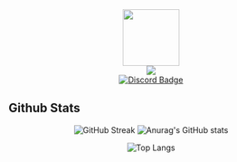 <div id="ProfileImage" align="center">
  <a href="https://github.com/devloli-main">
    <img src="https://cdn.discordapp.com/attachments/911222549751418890/977571379241164810/Dllbg-modified.png?size=4096" width="100"/>
  </a>
</div>
<div id="Discord-m" align="center">
  <a href="https://discordapp.com/users/800422993897586718" target="_blank">
    <img src="https://discord.c99.nl/widget/theme-4/800422993897586718.png">
  </a>
</div>
<div id="Discord-s" align="center">
  <a href="https://discordapp.com/users/800422993897586718" target="_blank">
    <img src="https://img.shields.io/badge/Discord-red?style=for-the-badge&logo=discord&logoColor=white" alt="Discord Badge"/>
  </a>
</div>

## Github Stats
<div id="Stats-g" align="center">
  
![GitHub Streak](https://github-readme-streak-stats.herokuapp.com?user=devloli-main&theme=tokyonight&hide_border=true&date_format=j%20M%5B%20Y%5D) ![Anurag's GitHub stats](https://github-readme-stats.vercel.app/api?username=devloli-main&show_icons=true&theme=tokyonight&hide_border=true)
  
![Top Langs](https://github-readme-stats.vercel.app/api/top-langs/?username=devloli-main&layout=compact&theme=tokyonight&hide_border=true)
</div>
